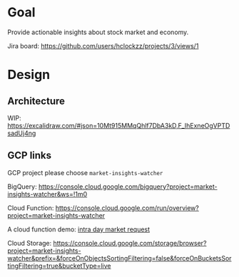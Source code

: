 # Goal

Provide actionable insights about stock market and economy.

Jira board: https://github.com/users/hclockzz/projects/3/views/1

# Design

## Architecture

WIP: https://excalidraw.com/#json=10Mt915MMqQhlf7DbA3kD,F_IhExneOgVPTDsadUj4ng


## GCP links
GCP project please choose `market-insights-watcher`

BigQuery: https://console.cloud.google.com/bigquery?project=market-insights-watcher&ws=!1m0

Cloud Function: https://console.cloud.google.com/run/overview?project=market-insights-watcher

A cloud function demo: [intra day market request](https://console.cloud.google.com/run/detail/us-central1/intra-day-market-request/source?project=market-insights-watcher)

Cloud Storage: https://console.cloud.google.com/storage/browser?project=market-insights-watcher&prefix=&forceOnObjectsSortingFiltering=false&forceOnBucketsSortingFiltering=true&bucketType=live